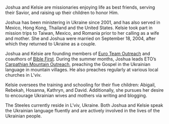 Joshua and Kelsie are missionaries enjoying life as best friends, serving their Savior, and raising up their children to honor Him.

Joshua has been ministering in Ukraine since 2001, and has also served in Mexico, Hong Kong, Thailand and the United States. Kelsie took part in mission trips to Taiwan, Mexico, and Romania prior to her calling as a wife and mother. She and Joshua were married on September 18, 2004, after which they returned to Ukraine as a couple.

Joshua and Kelsie are founding members of [Euro Team Outreach](http://euroteamoutreach.org/) and coauthors of [Bible First](http://getbiblefirst.com/). During the summer months, Joshua leads ETO’s [Carpathian Mountain Outreach](http://cmoproject.org/), preaching the Gospel in the Ukrainian language in mountain villages. He also preaches regularly at various local churches in L’viv.

Kelsie oversees the training and schooling for their five children: Abigail, Rebekah, Hosanna, Kathryn, and David. Additionally, she pursues her desire to encourage Ukrainian wives and mothers via writing and blogging.

The Steeles currently reside in L’viv, Ukraine. Both Joshua and Kelsie speak the Ukrainian language fluently and are actively involved in the lives of the Ukrainian people.
